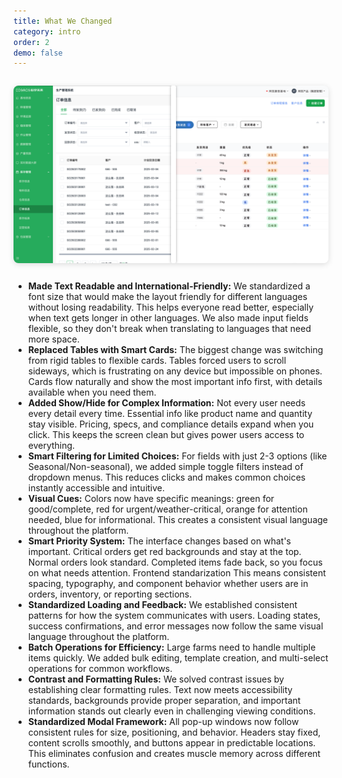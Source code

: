 ```yaml
---
title: What We Changed
category: intro
order: 2
demo: false
---
```


<!-- Centered 16:9 Aspect Ratio Before/After Image Comparison Slider for Markdown, with Green Drag and Hover Color -->

<style>
.center-container {
  display: flex;
  justify-content: center;
  align-items: center;
  width: 100%;
  margin: 2em 0;
}
.comparison-slider-wrapper {
  position: relative;
  width: 640px;
  max-width: 100%;
  aspect-ratio: 16 / 9;
}
.comparison-slider {
  position: absolute;
  inset: 0;
  width: 100%;
  height: 100%;
  overflow: hidden;
  border-radius: 8px;
  box-shadow: 0 2px 10px #0002;
  user-select: none;
  background: #eee;
  display: block;
}
.comparison-slider img {
  position: absolute;
  width: 100%;
  height: 100%;
  object-fit: cover;
  top: 0; left: 0;
}
.comparison-slider .after-image {
  clip-path: inset(0 0 0 50%);
  transition: clip-path 0.1s;
}
.comparison-slider .slider-handle {
  position: absolute;
  top: 0; left: 50%;
  width: 8px; height: 100%;
  background: #fff;
  cursor: ew-resize;
  box-shadow: 0 0 4px #0005;
  border-radius: 2px;
  transition: background 0.2s;
  z-index: 2;
}
.comparison-slider .slider-handle:hover,
.comparison-slider .slider-handle.dragging {
  background: #4FA147;
}
</style>

<div class="center-container">
  <div class="comparison-slider-wrapper">
    <div class="comparison-slider" id="mySlider">
      <img src="https://raw.githubusercontent.com/adtpdn/cosmos-codex/refs/heads/main/src/assets/before.png" alt="Before">
      <img src="https://raw.githubusercontent.com/adtpdn/cosmos-codex/refs/heads/main/src/assets/after.png" class="after-image" alt="After">
      <div class="slider-handle"></div>
    </div>
  </div>
</div>

<script>
(function() {
  const slider = document.getElementById('mySlider');
  const after = slider.querySelector('.after-image');
  const handle = slider.querySelector('.slider-handle');
  let dragging = false;

  function setSlider(x) {
    const rect = slider.getBoundingClientRect();
    let pct = Math.max(0, Math.min(1, (x - rect.left) / rect.width));
    handle.style.left = (pct * 100) + '%';
    after.style.clipPath = `inset(0 0 0 ${pct * 100}%)`;
  }

  function onDown(e) {
    dragging = true;
    document.body.style.userSelect = 'none';
    handle.classList.add('dragging');
  }
  function onUp(e) {
    dragging = false;
    document.body.style.userSelect = '';
    handle.classList.remove('dragging');
  }
  function onMove(e) {
    if (!dragging) return;
    let x = e.touches ? e.touches[0].clientX : e.clientX;
    setSlider(x);
  }

  handle.addEventListener('mousedown', onDown);
  window.addEventListener('mouseup', onUp);
  window.addEventListener('mousemove', onMove);

  handle.addEventListener('touchstart', onDown);
  window.addEventListener('touchend', onUp);
  window.addEventListener('touchmove', onMove);

  // Set initial position
  setSlider(slider.getBoundingClientRect().left + slider.offsetWidth / 2);
})();
</script>

- **Made Text Readable and International-Friendly:** We standardized a font size that would make the layout friendly for different languages without losing readability. This helps everyone read better, especially when text gets longer in other languages. We also made input fields flexible, so they don't break when translating to languages that need more space.
- **Replaced Tables with Smart Cards:** The biggest change was switching from rigid tables to flexible cards. Tables forced users to scroll sideways, which is frustrating on any device but impossible on phones. Cards flow naturally and show the most important info first, with details available when you need them.
- **Added Show/Hide for Complex Information:** Not every user needs every detail every time. Essential info like product name and quantity stay visible. Pricing, specs, and compliance details expand when you click. This keeps the screen clean but gives power users access to everything.
- **Smart Filtering for Limited Choices:** For fields with just 2-3 options (like Seasonal/Non-seasonal), we added simple toggle filters instead of dropdown menus. This reduces clicks and makes common choices instantly accessible and intuitive.
- **Visual Cues:** Colors now have specific meanings: green for good/complete, red for urgent/weather-critical, orange for attention needed, blue for informational. This creates a consistent visual language throughout the platform.
- **Smart Priority System:** The interface changes based on what's important. Critical orders get red backgrounds and stay at the top. Normal orders look standard. Completed items fade back, so you focus on what needs attention. Frontend standarization This means consistent spacing, typography, and component behavior whether users are in orders, inventory, or reporting sections.
- **Standardized Loading and Feedback:** We established consistent patterns for how the system communicates with users. Loading states, success confirmations, and error messages now follow the same visual language throughout the platform.
- **Batch Operations for Efficiency:** Large farms need to handle multiple items quickly. We added bulk editing, template creation, and multi-select operations for common workflows.
- **Contrast and Formatting Rules:** We solved contrast issues by establishing clear formatting rules. Text now meets accessibility standards, backgrounds provide proper separation, and important information stands out clearly even in challenging viewing conditions.
- **Standardized Modal Framework:** All pop-up windows now follow consistent rules for size, positioning, and behavior. Headers stay fixed, content scrolls smoothly, and buttons appear in predictable locations. This eliminates confusion and creates muscle memory across different functions.